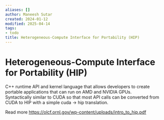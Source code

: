 ```yaml
---
aliases: []
author: Maneesh Sutar
created: 2024-01-12
modified: 2025-04-14
tags:
- todo
title: Heterogeneous-Compute Interface for Portability (HIP)
---
```


# Heterogeneous-Compute Interface for Portability (HIP)

C++ runtime API and kernel language that allows developers to create portable applications that can run on AMD and NVIDIA GPUs.  
Syntactically similar to CUDA so that most API calls can be converted from CUDA to HIP with a simple cuda → hip translation.

Read more <https://olcf.ornl.gov/wp-content/uploads/intro_to_hip.pdf>
